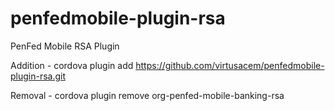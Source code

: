# penfedmobile-plugin-rsa
PenFed Mobile RSA Plugin

Addition -
cordova plugin add https://github.com/virtusacem/penfedmobile-plugin-rsa.git

Removal -
cordova plugin remove org-penfed-mobile-banking-rsa
